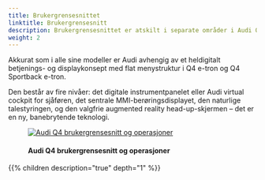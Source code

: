 ```yaml
---
title: Brukergrensesnittet
linktitle: Brukergrensesnitt
description: Brukergrensesnittet er atskilt i separate områder i Audi Q4 e-tron.
weight: 2
---
```

<!-- markdownlint-disable MD033 -->
Akkurat som i alle sine modeller er Audi avhengig av et heldigitalt betjenings- og displaykonsept med flat menystruktur i Q4 e-tron og Q4 Sportback e-tron.

Den består av fire nivåer: det digitale instrumentpanelet eller Audi virtual cockpit for sjåføren, det sentrale MMI-berøringsdisplayet, den naturlige talestyringen, og den valgfrie augmented reality head-up-skjermen – det er en ny, banebrytende teknologi.

<figure>
    <a href="https://media.electrichasgoneaudi.net/multimedia/models/q4-e-tron/technology/uiandoperations/uiandoperations.jpg">
        <img src="https://media.electrichasgoneaudi.net/multimedia/models/q4-e-tron/technology/uiandoperations/uiandoperationss.jpg"
        alt="Audi Q4 brukergrensesnitt og operasjoner" title="Audi Q4 brukergrensesnitt og operasjoner">
    </a>
    <figcaption><h4>Audi Q4 brukergrensesnitt og operasjoner</h4></figcaption>
</figure>

{{% children description="true" depth="1" %}}
